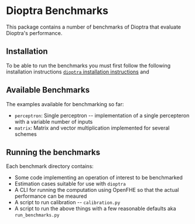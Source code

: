 # Dioptra Benchmarks

This package contains a number of benchmarks of Dioptra that evaluate
Dioptra's performance.

## Installation

To be able to run the benchmarks you must first follow the following installation instructions
[`dioptra` installation instructions](../README.md#installation) and

## Available Benchmarks

The examples available for benchmarking so far:

- `perceptron`: Single perceptron -- implementation of a single percepteron with a variable number of inputs
- `matrix`: Matrix and vector multiplication implemented for several schemes

## Running the benchmarks

Each benchmark directory contains:

- Some code implementing an operation of interest to be benchmarked
- Estimation cases suitable for use with `dioptra`
- A CLI for running the computation using OpenFHE so that the actual performance can be meaured
- A script to run calibration -- `calibration.py`
- A script to run the above things with a few reasonable defaults aka `run_benchmarks.py`


